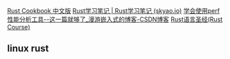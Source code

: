 [Rust Cookbook 中文版](https://rustwiki.org/zh-CN/rust-cookbook/intro.html)
[Rust学习笔记 | Rust学习笔记 (skyao.io)](https://skyao.io/learning-rust/docs.html)
[学会使用perf性能分析工具--这一篇就够了_漫游嵌入式的博客-CSDN博客](https://blog.csdn.net/qq_38131812/article/details/123048333)
[Rust语言圣经(Rust Course)](https://course.rs/about-book.html)

## linux rust

